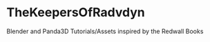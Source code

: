 TheKeepersOfRadvdyn
===================

Blender and Panda3D Tutorials/Assets inspired by the Redwall Books